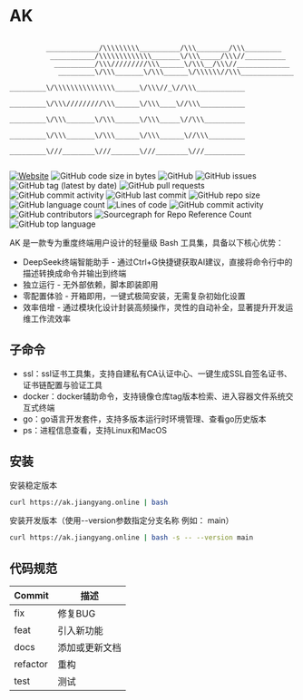 # AK

```plain

         _____________/\\\\\\\\\__________/\\\________/\\\_________       
          ___________/\\\\\\\\\\\\\_______\/\\\_____/\\\//__________       
           __________/\\\/////////\\\______\/\\\__/\\\//_____________      
            _________\/\\\_______\/\\\______\/\\\\\\//\\\_____________     
             _________\/\\\\\\\\\\\\\\\______\/\\\//_\//\\\____________    
              _________\/\\\/////////\\\______\/\\\____\//\\\___________   
               _________\/\\\_______\/\\\______\/\\\_____\//\\\__________  
                _________\/\\\_______\/\\\______\/\\\______\//\\\_________ 
                 _________\///________\///_______\///________\///__________
                                                      
```

[![Website](https://img.shields.io/website?url=https%3A%2F%2Fwww.jiangyang.me)](https://blog.jiangyang.me)
![GitHub code size in bytes](https://img.shields.io/github/languages/code-size/geekeryy/ak)
![GitHub](https://img.shields.io/github/license/geekeryy/ak)
![GitHub issues](https://img.shields.io/github/issues/geekeryy/ak)
![GitHub tag (latest by date)](https://img.shields.io/github/v/tag/geekeryy/ak)
![GitHub pull requests](https://img.shields.io/github/issues-pr/geekeryy/ak)
![GitHub commit activity](https://img.shields.io/github/commit-activity/w/geekeryy/ak)
![GitHub last commit](https://img.shields.io/github/last-commit/geekeryy/ak)
![GitHub repo size](https://img.shields.io/github/repo-size/geekeryy/ak)
![GitHub language count](https://img.shields.io/github/languages/count/geekeryy/ak)
![Lines of code](https://img.shields.io/tokei/lines/github/geekeryy/ak)
![GitHub commit activity](https://img.shields.io/github/commit-activity/y/geekeryy/ak)
![GitHub contributors](https://img.shields.io/github/contributors-anon/geekeryy/ak)
![Sourcegraph for Repo Reference Count](https://img.shields.io/sourcegraph/rrc/github.com/geekeryy/ak)
![GitHub top language](https://img.shields.io/github/languages/top/geekeryy/ak)

AK 是一款专为重度终端用户设计的轻量级 Bash 工具集，具备以下核心优势：

- DeepSeek终端智能助手 - 通过Ctrl+G快捷键获取AI建议，直接将命令行中的描述转换成命令并输出到终端
- 独立运行 - 无外部依赖，脚本即装即用
- 零配置体验 - 开箱即用，一键式极简安装，无需复杂初始化设置
- 效率倍增 - 通过模块化设计封装高频操作，灵性的自动补全，显著提升开发运维工作流效率

## 子命令

- ssl：ssl证书工具集，支持自建私有CA认证中心、一键生成SSL自签名证书、证书链配置与验证工具
- docker：docker辅助命令，支持镜像仓库tag版本检索、进入容器文件系统交互式终端
- go：go语言开发套件，支持多版本运行时环境管理、查看go历史版本
- ps：进程信息查看，支持Linux和MacOS

## 安装

安装稳定版本

```sh
curl https://ak.jiangyang.online | bash
```

安装开发版本（使用--version参数指定分支名称 例如： main）

```sh
curl https://ak.jiangyang.online | bash -s -- --version main
```

## 代码规范

| Commit      | 描述          |
|-------------|--------------|
| fix       | 修复BUG         |
| feat      | 引入新功能       |
| docs      | 添加或更新文档    |
| refactor  | 重构            |
| test      | 测试            |
